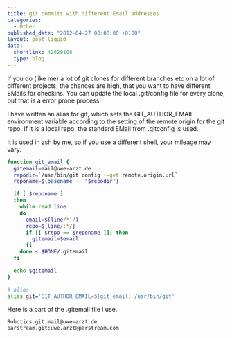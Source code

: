 ```yaml
---
title: git commits with different EMail addresses
categories:
  - Other
published_date: "2012-04-27 00:00:00 +0100"
layout: post.liquid
data:
  shortlink: 42629108
  type: blog
---
```

If you do (like me) a lot of git clones for different branches etc on a lot of different projects, the chances are high,
that you want to have different EMails for checkins. You can update the local .git/config file for every clone, but that is a error prone process.

I have written an alias for git, which sets the GIT_AUTHOR_EMAIL environment variable according to the setting of the remote origin for the git repo.
If it is a local repo, the standard EMail from .gitconfig is used.

<!-- more -->

It is used in zsh by me, so if you use a different shell, your mileage may vary.

```bash
function git_email {
  gitemail=mail@uwe-arzt.de
  repodir=`/usr/bin/git config --get remote.origin.url`
  reponame=$(basename -- "$repodir")

  if [ $reponame ]
  then
    while read line
    do
      email=${line/*:/}
      repo=${line/:*/}
      if [[ $repo == $reponame ]]; then
        gitemail=$email
      fi
    done < $HOME/.gitemail
  fi

  echo $gitemail
}

# alias
alias git='GIT_AUTHOR_EMAIL=$(git_email) /usr/bin/git'
```

Here is a part of the .gitemail file i use.

```
Robotics.git:mail@uwe-arzt.de
parstream.git:uwe.arzt@parstream.com
```
